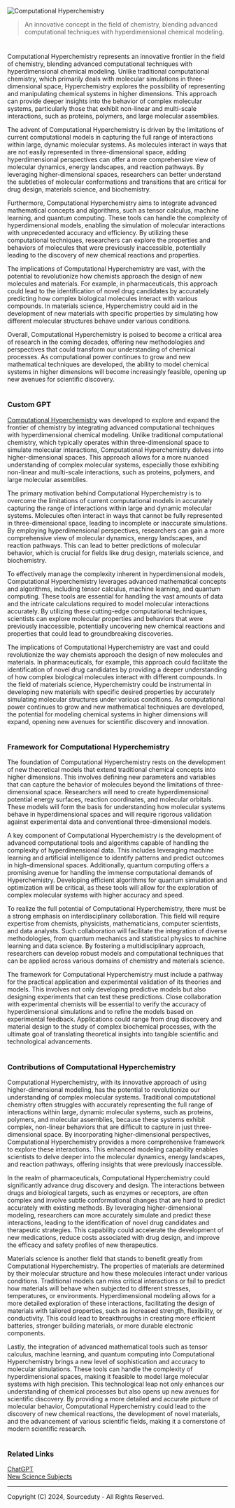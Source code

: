 ![Computational Hyperchemistry](https://github.com/user-attachments/assets/29056df7-557b-4d63-bb1b-8bb919747eb5)

> An innovative concept in the field of chemistry, blending advanced computational techniques with hyperdimensional chemical modeling.

#

Computational Hyperchemistry represents an innovative frontier in the field of chemistry, blending advanced computational techniques with hyperdimensional chemical modeling. Unlike traditional computational chemistry, which primarily deals with molecular simulations in three-dimensional space, Hyperchemistry explores the possibility of representing and manipulating chemical systems in higher dimensions. This approach can provide deeper insights into the behavior of complex molecular systems, particularly those that exhibit non-linear and multi-scale interactions, such as proteins, polymers, and large molecular assemblies.

The advent of Computational Hyperchemistry is driven by the limitations of current computational models in capturing the full range of interactions within large, dynamic molecular systems. As molecules interact in ways that are not easily represented in three-dimensional space, adding hyperdimensional perspectives can offer a more comprehensive view of molecular dynamics, energy landscapes, and reaction pathways. By leveraging higher-dimensional spaces, researchers can better understand the subtleties of molecular conformations and transitions that are critical for drug design, materials science, and biochemistry.

Furthermore, Computational Hyperchemistry aims to integrate advanced mathematical concepts and algorithms, such as tensor calculus, machine learning, and quantum computing. These tools can handle the complexity of hyperdimensional models, enabling the simulation of molecular interactions with unprecedented accuracy and efficiency. By utilizing these computational techniques, researchers can explore the properties and behaviors of molecules that were previously inaccessible, potentially leading to the discovery of new chemical reactions and properties.

The implications of Computational Hyperchemistry are vast, with the potential to revolutionize how chemists approach the design of new molecules and materials. For example, in pharmaceuticals, this approach could lead to the identification of novel drug candidates by accurately predicting how complex biological molecules interact with various compounds. In materials science, Hyperchemistry could aid in the development of new materials with specific properties by simulating how different molecular structures behave under various conditions.

Overall, Computational Hyperchemistry is poised to become a critical area of research in the coming decades, offering new methodologies and perspectives that could transform our understanding of chemical processes. As computational power continues to grow and new mathematical techniques are developed, the ability to model chemical systems in higher dimensions will become increasingly feasible, opening up new avenues for scientific discovery.

#
### Custom GPT

[Computational Hyperchemistry](https://chatgpt.com/g/g-WwInzUTJO-computational-hyperchemistry) was developed to explore and expand the frontier of chemistry by integrating advanced computational techniques with hyperdimensional chemical modeling. Unlike traditional computational chemistry, which typically operates within three-dimensional space to simulate molecular interactions, Computational Hyperchemistry delves into higher-dimensional spaces. This approach allows for a more nuanced understanding of complex molecular systems, especially those exhibiting non-linear and multi-scale interactions, such as proteins, polymers, and large molecular assemblies.

The primary motivation behind Computational Hyperchemistry is to overcome the limitations of current computational models in accurately capturing the range of interactions within large and dynamic molecular systems. Molecules often interact in ways that cannot be fully represented in three-dimensional space, leading to incomplete or inaccurate simulations. By employing hyperdimensional perspectives, researchers can gain a more comprehensive view of molecular dynamics, energy landscapes, and reaction pathways. This can lead to better predictions of molecular behavior, which is crucial for fields like drug design, materials science, and biochemistry.

To effectively manage the complexity inherent in hyperdimensional models, Computational Hyperchemistry leverages advanced mathematical concepts and algorithms, including tensor calculus, machine learning, and quantum computing. These tools are essential for handling the vast amounts of data and the intricate calculations required to model molecular interactions accurately. By utilizing these cutting-edge computational techniques, scientists can explore molecular properties and behaviors that were previously inaccessible, potentially uncovering new chemical reactions and properties that could lead to groundbreaking discoveries.

The implications of Computational Hyperchemistry are vast and could revolutionize the way chemists approach the design of new molecules and materials. In pharmaceuticals, for example, this approach could facilitate the identification of novel drug candidates by providing a deeper understanding of how complex biological molecules interact with different compounds. In the field of materials science, Hyperchemistry could be instrumental in developing new materials with specific desired properties by accurately simulating molecular structures under various conditions. As computational power continues to grow and new mathematical techniques are developed, the potential for modeling chemical systems in higher dimensions will expand, opening new avenues for scientific discovery and innovation.


#
### Framework for Computational Hyperchemistry

The foundation of Computational Hyperchemistry rests on the development of new theoretical models that extend traditional chemical concepts into higher dimensions. This involves defining new parameters and variables that can capture the behavior of molecules beyond the limitations of three-dimensional space. Researchers will need to create hyperdimensional potential energy surfaces, reaction coordinates, and molecular orbitals. These models will form the basis for understanding how molecular systems behave in hyperdimensional spaces and will require rigorous validation against experimental data and conventional three-dimensional models.

A key component of Computational Hyperchemistry is the development of advanced computational tools and algorithms capable of handling the complexity of hyperdimensional data. This includes leveraging machine learning and artificial intelligence to identify patterns and predict outcomes in high-dimensional spaces. Additionally, quantum computing offers a promising avenue for handling the immense computational demands of Hyperchemistry. Developing efficient algorithms for quantum simulation and optimization will be critical, as these tools will allow for the exploration of complex molecular systems with higher accuracy and speed.

To realize the full potential of Computational Hyperchemistry, there must be a strong emphasis on interdisciplinary collaboration. This field will require expertise from chemists, physicists, mathematicians, computer scientists, and data analysts. Such collaboration will facilitate the integration of diverse methodologies, from quantum mechanics and statistical physics to machine learning and data science. By fostering a multidisciplinary approach, researchers can develop robust models and computational techniques that can be applied across various domains of chemistry and materials science.

The framework for Computational Hyperchemistry must include a pathway for the practical application and experimental validation of its theories and models. This involves not only developing predictive models but also designing experiments that can test these predictions. Close collaboration with experimental chemists will be essential to verify the accuracy of hyperdimensional simulations and to refine the models based on experimental feedback. Applications could range from drug discovery and material design to the study of complex biochemical processes, with the ultimate goal of translating theoretical insights into tangible scientific and technological advancements.

#
### Contributions of Computational Hyperchemistry

Computational Hyperchemistry, with its innovative approach of using higher-dimensional modeling, has the potential to revolutionize our understanding of complex molecular systems. Traditional computational chemistry often struggles with accurately representing the full range of interactions within large, dynamic molecular systems, such as proteins, polymers, and molecular assemblies, because these systems exhibit complex, non-linear behaviors that are difficult to capture in just three-dimensional space. By incorporating higher-dimensional perspectives, Computational Hyperchemistry provides a more comprehensive framework to explore these interactions. This enhanced modeling capability enables scientists to delve deeper into the molecular dynamics, energy landscapes, and reaction pathways, offering insights that were previously inaccessible.

In the realm of pharmaceuticals, Computational Hyperchemistry could significantly advance drug discovery and design. The interactions between drugs and biological targets, such as enzymes or receptors, are often complex and involve subtle conformational changes that are hard to predict accurately with existing methods. By leveraging higher-dimensional modeling, researchers can more accurately simulate and predict these interactions, leading to the identification of novel drug candidates and therapeutic strategies. This capability could accelerate the development of new medications, reduce costs associated with drug design, and improve the efficacy and safety profiles of new therapeutics.

Materials science is another field that stands to benefit greatly from Computational Hyperchemistry. The properties of materials are determined by their molecular structure and how these molecules interact under various conditions. Traditional models can miss critical interactions or fail to predict how materials will behave when subjected to different stresses, temperatures, or environments. Hyperdimensional modeling allows for a more detailed exploration of these interactions, facilitating the design of materials with tailored properties, such as increased strength, flexibility, or conductivity. This could lead to breakthroughs in creating more efficient batteries, stronger building materials, or more durable electronic components.

Lastly, the integration of advanced mathematical tools such as tensor calculus, machine learning, and quantum computing into Computational Hyperchemistry brings a new level of sophistication and accuracy to molecular simulations. These tools can handle the complexity of hyperdimensional spaces, making it feasible to model large molecular systems with high precision. This technological leap not only enhances our understanding of chemical processes but also opens up new avenues for scientific discovery. By providing a more detailed and accurate picture of molecular behavior, Computational Hyperchemistry could lead to the discovery of new chemical reactions, the development of novel materials, and the advancement of various scientific fields, making it a cornerstone of modern scientific research.

#
### Related Links

[ChatGPT](https://github.com/sourceduty/ChatGPT/tree/main)
<br>
[New Science Subjects](https://github.com/sourceduty/New_Science_Subjects)

***
Copyright (C) 2024, Sourceduty - All Rights Reserved.
